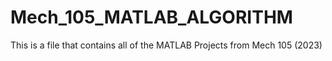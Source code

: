 # Mech_105_MATLAB_ALGORITHM
This is a file that contains all of the MATLAB Projects from Mech 105 (2023)
